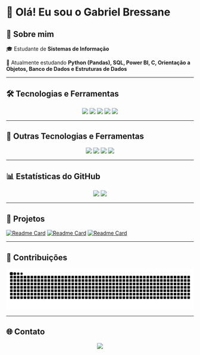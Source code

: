 # 👋 Olá! Eu sou o Gabriel Bressane

## 🚀 Sobre mim

🎓 Estudante de **Sistemas de Informação**

🌱 Atualmente estudando **Python (Pandas), SQL, Power BI, C, Orientação a Objetos, Banco de Dados e Estruturas de Dados**

---

## 🛠️ Tecnologias e Ferramentas

<p align="center">
  <img src="https://img.shields.io/badge/Python-3776AB?style=for-the-badge&logo=python&logoColor=white" />
  <img src="https://img.shields.io/badge/Pandas-150458?style=for-the-badge&logo=pandas&logoColor=white" />
  <img src="https://img.shields.io/badge/SQL-025E8C?style=for-the-badge&logo=sqlite&logoColor=white" />
  <img src="https://img.shields.io/badge/Power%20BI-F2C811?style=for-the-badge&logo=power-bi&logoColor=black" />
  <img src="https://img.shields.io/badge/C-A8B9CC?style=for-the-badge&logo=c&logoColor=black" />
</p>

---

## 🔧 Outras Tecnologias e Ferramentas

<p align="center">
  <img src="https://img.shields.io/badge/Linux-FCC624?style=for-the-badge&logo=linux&logoColor=black" />
  <img src="https://img.shields.io/badge/Git-F05032?style=for-the-badge&logo=git&logoColor=white" />
  <img src="https://img.shields.io/badge/Jupyter%20Notebook-F37626?style=for-the-badge&logo=jupyter&logoColor=white" />
  <img src="https://img.shields.io/badge/AWS-232F3E?style=for-the-badge&logo=amazon-aws&logoColor=white" />
</p>

---

## 📊 Estatísticas do GitHub

<p align="center">
  <img height="150em" src="https://github-readme-stats.vercel.app/api?username=Bressane06&show_icons=true&theme=radical" />
  <img height="150em" src="https://github-readme-stats.vercel.app/api/top-langs/?username=Bressane06&layout=compact&theme=radical" />
</p>

---

## 🌟 Projetos

[![Readme Card](https://github-readme-stats.vercel.app/api/pin/?username=Bressane06&repo=trabalho-RENAMAUT&theme=radical)](https://github.com/Bressane06/trabalho-RENAMAUT)
[![Readme Card](https://github-readme-stats.vercel.app/api/pin/?username=Bressane06&repo=ToolShare-Sistema-Emprestimo-Ferramentas&theme=radical)](https://github.com/Bressane06/ToolShare-Sistema-Emprestimo-Ferramentas)
[![Readme Card](https://github-readme-stats.vercel.app/api/pin/?username=Bressane06&repo=DataBase_Patas_Urbanas&theme=radical)](https://github.com/Bressane06/Estudos-de-Data)

---


## 🐍 Contribuições

<p align="center">
  <img src="https://github.com/Bressane06/Bressane06/blob/output/github-contribution-grid-snake-dark.svg" />
</p>

---



## 🌐 Contato

<p align="center">
  <a href="https://www.linkedin.com/in/gabrielbressane">
    <img src="https://img.shields.io/badge/LinkedIn-0077B5?style=for-the-badge&logo=linkedin&logoColor=white" />
  </a>
</p>

